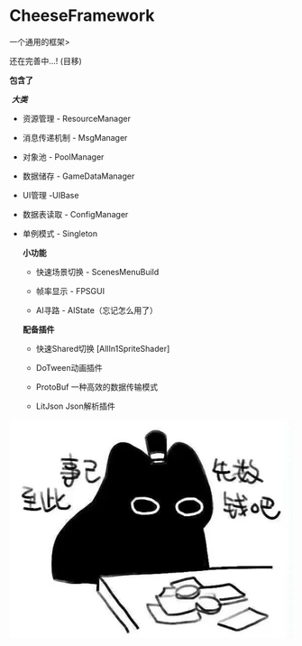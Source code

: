 # CheeseFramework
一个通用的框架>

还在完善中...! (目移)


**包含了**

​    ***大类***

- 资源管理 - ResourceManager

- 消息传递机制 - MsgManager

- 对象池 - PoolManager

- 数据储存 - GameDataManager

- UI管理 -UIBase

- 数据表读取 - ConfigManager

- 单例模式 - Singleton

  


  **小功能**

  - 快速场景切换 - ScenesMenuBuild

  - 帧率显示 - FPSGUI

  - AI寻路 - AIState（忘记怎么用了）

    


  **配备插件**

  - 快速Shared切换 [AllIn1SpriteShader]

  - DoTween动画插件

  - ProtoBuf 一种高效的数据传输模式

  - LitJson Json解析插件
    
 ![emoji1](MD/emoji1.jpg)


    
